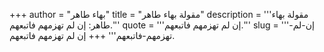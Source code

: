 +++
author = "بهاء طاهر"
title = "مقولة بهاء طاهر"
description = '''مقولة بهاء طاهر: إن لم تهزمهم فاتبعهم.'''
quote = '''إن لم تهزمهم فاتبعهم.'''
slug = '''إن-لم-تهزمهم-فاتبعهم'''
+++
إن لم تهزمهم فاتبعهم.
